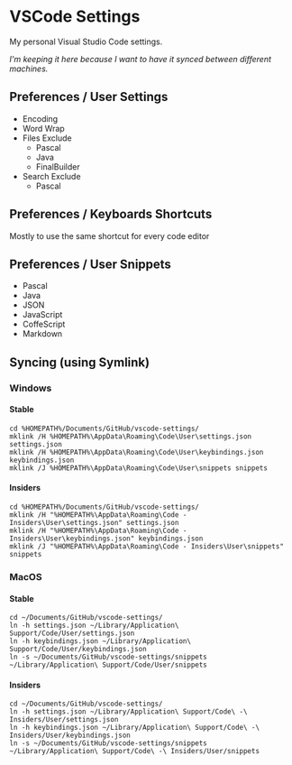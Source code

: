# VSCode Settings

My personal Visual Studio Code settings.

_I'm keeping it here because I want to have it synced between different machines._

## Preferences / User Settings

* Encoding
* Word Wrap
* Files Exclude
  - Pascal
  - Java
  - FinalBuilder
* Search Exclude
  - Pascal  

## Preferences / Keyboards Shortcuts

Mostly to use the same shortcut for every code editor

## Preferences / User Snippets

* Pascal
* Java
* JSON
* JavaScript
* CoffeScript
* Markdown

## Syncing (using Symlink)

### Windows

#### Stable
```
cd %HOMEPATH%/Documents/GitHub/vscode-settings/
mklink /H %HOMEPATH%\AppData\Roaming\Code\User\settings.json settings.json
mklink /H %HOMEPATH%\AppData\Roaming\Code\User\keybindings.json keybindings.json
mklink /J %HOMEPATH%\AppData\Roaming\Code\User\snippets snippets
```

#### Insiders
```
cd %HOMEPATH%/Documents/GitHub/vscode-settings/
mklink /H "%HOMEPATH%\AppData\Roaming\Code - Insiders\User\settings.json" settings.json
mklink /H "%HOMEPATH%\AppData\Roaming\Code - Insiders\User\keybindings.json" keybindings.json
mklink /J "%HOMEPATH%\AppData\Roaming\Code - Insiders\User\snippets" snippets
```

### MacOS

#### Stable
```
cd ~/Documents/GitHub/vscode-settings/
ln -h settings.json ~/Library/Application\ Support/Code/User/settings.json
ln -h keybindings.json ~/Library/Application\ Support/Code/User/keybindings.json
ln -s ~/Documents/GitHub/vscode-settings/snippets ~/Library/Application\ Support/Code/User/snippets
```

#### Insiders
```
cd ~/Documents/GitHub/vscode-settings/
ln -h settings.json ~/Library/Application\ Support/Code\ -\ Insiders/User/settings.json
ln -h keybindings.json ~/Library/Application\ Support/Code\ -\ Insiders/User/keybindings.json
ln -s ~/Documents/GitHub/vscode-settings/snippets ~/Library/Application\ Support/Code\ -\ Insiders/User/snippets
```